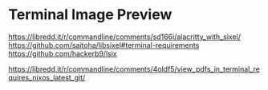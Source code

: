 # Terminal Image Preview

https://libredd.it/r/commandline/comments/sd166i/alacritty_with_sixel/
https://github.com/saitoha/libsixel#terminal-requirements
https://github.com/hackerb9/lsix

https://libredd.it/r/commandline/comments/4oldf5/view_pdfs_in_terminal_requires_nixos_latest_git/
